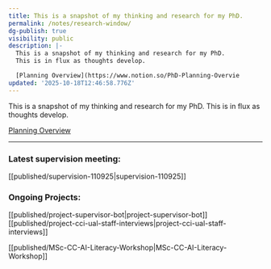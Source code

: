 ```yaml
---
title: This is a snapshot of my thinking and research for my PhD.
permalink: /notes/research-window/
dg-publish: true
visibility: public
description: |-
  This is a snapshot of my thinking and research for my PhD. 
  This is in flux as thoughts develop.

  [Planning Overview](https://www.notion.so/PhD-Planning-Overvie
updated: '2025-10-18T12:46:58.776Z'
---
```


This is a snapshot of my thinking and research for my PhD. 
This is in flux as thoughts develop.

[Planning Overview](https://www.notion.so/PhD-Planning-Overview-1d8d4b0df71d80799030cbb90f2fa664 )

---
### Latest supervision meeting:
[[published/supervision-110925\|supervision-110925]]

### Ongoing Projects:
[[published/project-supervisor-bot\|project-supervisor-bot]]
[[published/project-cci-ual-staff-interviews\|project-cci-ual-staff-interviews]]

[[published/MSc-CC-AI-Literacy-Workshop\|MSc-CC-AI-Literacy-Workshop]]

